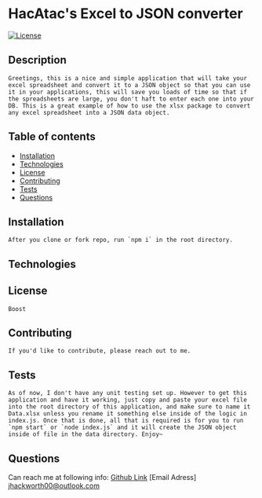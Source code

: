 # HacAtac's Excel to JSON converter

[![License](https://img.shields.io/badge/License-Boost%201.0-lightblue.svg)](https://www.boost.org/LICENSE_1_0.txt)

## Description

    Greetings, this is a nice and simple application that will take your excel spreadsheet and convert it to a JSON object so that you can use it in your applications, this will save you loads of time so that if the spreadsheets are large, you don't haft to enter each one into your DB. This is a great example of how to use the xlsx package to convert any excel spreadsheet into a JSON data object.

## Table of contents

- [Installation](#installation)
- [Technologies](#technologies)
- [License](#license)
- [Contributing](#contributing)
- [Tests](#tests)
- [Questions](#questions)

## Installation

    After you clone or fork repo, run `npm i` in the root directory.

## Technologies

## License

    Boost

## Contributing

    If you'd like to contribute, please reach out to me.

## Tests

    As of now, I don't have any unit testing set up. However to get this application and have it working, just copy and paste your excel file into the root directory of this application, and make sure to name it Data.xlsx unless you rename it something else inside of the logic in index.js. Once that is done, all that is required is for you to run `npm start` or `node index.js` and it will create the JSON object inside of file in the data directory. Enjoy~

## Questions

Can reach me at following info:
[Github Link](https://github.com/https://github.com/HacAtac/excelToJson)
[Email Adress] jhackworth00@outlook.com

